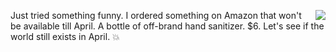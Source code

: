<img src="http://scripting.com/images/2020/03/14/handSanitizer.png" border="0" align="right">Just tried something funny. I ordered something on Amazon that won't be available till April. A bottle of off-brand hand sanitizer. $6. Let's see if the world still exists in April. :boom:
